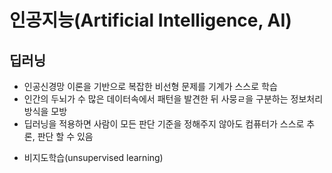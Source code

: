 # 인공지능(Artificial Intelligence, AI)

## 딥러닝
- 인공신경망 이론을 기반으로 복잡한 비선형 문제를 기계가 스스로 학습
- 인간의 두뇌가 수 많은 데이터속에서 패턴을 발견한 뒤 사뭉ㄹ을 구분하는 정보처리 방식을 모방
- 딥러닝을 적용하면 사람이 모든 판단 기준을 정해주지 않아도 컴퓨터가 스스로 추론, 판단 할 수 있음

* 비지도학습(unsupervised learning)

